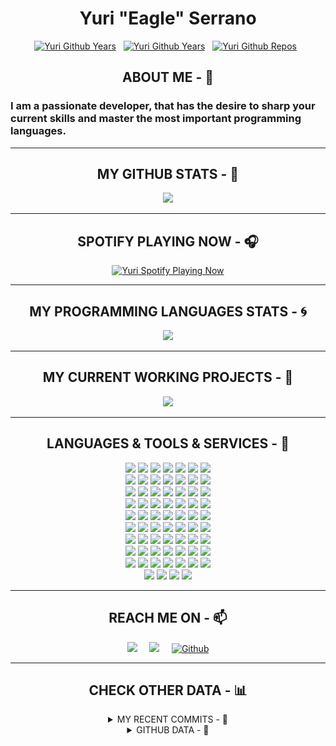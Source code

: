 <h1 align="center"> Yuri "Eagle" Serrano </h1>


<p align="center">
	<a target="_blank" href="https://github.com/yurijserrano"><img src="https://badges.pufler.dev/years/yurijserrano?color=blue" alt="Yuri Github Years" width="70" /></a>&nbsp;&nbsp;
	<a target="_blank" href="https://github.com/yurijserrano"><img src="https://komarev.com/ghpvc/?username=yurijserrano&color=blue" alt="Yuri Github Years" width="120" /></a>&nbsp;&nbsp;
	<a target="_blank" href="https://github.com/yurijserrano"><img src="https://badges.pufler.dev/repos/yurijserrano?color=blue" alt="Yuri Github Repos" width="80" /></a>&nbsp;&nbsp;
</p>



<h2 align="center"> ABOUT ME - 🦅 </h2>


### I am a passionate developer, that has the desire to sharp your current skills and master the most important programming languages.

---



<h2 align="center"> MY GITHUB STATS - 📣 </h2>


<p align="center">
	<a target="_blank" href="https://github.com/yurijserrano/github-readme-stats"><img src="https://github-readme-stats.yurijserrano.vercel.app/api?username=yurijserrano&count_private=true&show_icons=true&theme=graywhite" width="400" /></a>
</p>

---

<h2 align="center"> SPOTIFY PLAYING NOW - 🎧 </h2>


<p align="center">
	<a target="_blank" href="https://github.com/yurijserrano/novatorem"><img src="https://spotify-playing-github.yurijserrano.vercel.app/api/spotify-playing" alt="Yuri Spotify Playing Now" width="400" /></a>
</p>

---

<h2 align="center"> MY PROGRAMMING LANGUAGES STATS - 🌀 </h2>


<p align="center">
	<a target="_blank" href="https://github.com/yurijserrano/github-readme-stats"><img src="https://github-readme-stats.yurijserrano.vercel.app/api/top-langs/?username=yurijserrano&layout=compact&theme=graywhite" width="400" /></a>
</p>


---

<h2 align="center"> MY CURRENT WORKING PROJECTS - 📂 </h2>


<p align="center">
	<a target="_blank" href="https://github.com/yurijserrano/github-readme-stats"><img src="https://github-readme-stats.yurijserrano.vercel.app/api/pin/?username=yurijserrano&repo=WaterReminder&theme=graywhite&show_owner=true" width="400" /></a>
</p>

---

<h2 align="center"> LANGUAGES & TOOLS & SERVICES - 🧰 </h2>

<p align="center">
	 <code><img width="5%" src="https://raw.githubusercontent.com/yurijserrano/Github-Profile-Readme-Logos/f994c418a134b58c4aec11152f6a4a33fa89da26/ides/android-studio.svg"></code>
  	 <code><img width="5%" src="https://raw.githubusercontent.com/yurijserrano/Github-Profile-Readme-Logos/f994c418a134b58c4aec11152f6a4a33fa89da26/programming%20languages/java.svg"></code>
     <code><img width="5%" src="https://raw.githubusercontent.com/yurijserrano/Github-Profile-Readme-Logos/f994c418a134b58c4aec11152f6a4a33fa89da26/programming%20languages/kotlin.svg"></code>
     <code><img width="5%" src="https://raw.githubusercontent.com/yurijserrano/Github-Profile-Readme-Logos/f994c418a134b58c4aec11152f6a4a33fa89da26/ides/intellij.svg"></code>
     <code><img width="5%" src="https://raw.githubusercontent.com/yurijserrano/Github-Profile-Readme-Logos/f994c418a134b58c4aec11152f6a4a33fa89da26/databases/mysql.svg"></code>
     <code><img width="5%" src="https://raw.githubusercontent.com/yurijserrano/Github-Profile-Readme-Logos/f994c418a134b58c4aec11152f6a4a33fa89da26/frameworks/spring.svg"></code>
     <code><img width="5%" src="https://raw.githubusercontent.com/yurijserrano/Github-Profile-Readme-Logos/f994c418a134b58c4aec11152f6a4a33fa89da26/cloud/github.svg"></code>
     <br/>
     <code><img width="5%" src="https://raw.githubusercontent.com/yurijserrano/Github-Profile-Readme-Logos/f994c418a134b58c4aec11152f6a4a33fa89da26/text%20editors/vscode.svg"></code>
     <code><img width="5%" src="https://raw.githubusercontent.com/yurijserrano/Github-Profile-Readme-Logos/f994c418a134b58c4aec11152f6a4a33fa89da26/programming%20languages/c.svg"></code>
     <code><img width="5%" src="https://raw.githubusercontent.com/yurijserrano/Github-Profile-Readme-Logos/f994c418a134b58c4aec11152f6a4a33fa89da26/programming%20languages/c%2B%2B.svg"></code>
     <code><img width="5%" src="https://raw.githubusercontent.com/yurijserrano/Github-Profile-Readme-Logos/f994c418a134b58c4aec11152f6a4a33fa89da26/programming%20languages/python.svg"></code>
     <code><img width="5%" src="https://raw.githubusercontent.com/yurijserrano/Github-Profile-Readme-Logos/f994c418a134b58c4aec11152f6a4a33fa89da26/programming%20languages/c%23.svg"></code>
     <code><img width="5%" src="https://raw.githubusercontent.com/yurijserrano/Github-Profile-Readme-Logos/f994c418a134b58c4aec11152f6a4a33fa89da26/ides/pycharm.svg"></code>
     <code><img width="5%" src="https://raw.githubusercontent.com/yurijserrano/Github-Profile-Readme-Logos/master/ides/clion.png"></code>
     <br/>
     <code><img width="5%" src="https://raw.githubusercontent.com/yurijserrano/Github-Profile-Readme-Logos/f994c418a134b58c4aec11152f6a4a33fa89da26/text%20editors/sublime.svg"></code>
     <code><img width="5%" src="https://raw.githubusercontent.com/yurijserrano/Github-Profile-Readme-Logos/f994c418a134b58c4aec11152f6a4a33fa89da26/programming%20languages/javascript.svg"></code>
     <code><img width="5%" src="https://raw.githubusercontent.com/yurijserrano/Github-Profile-Readme-Logos/master/programming%20languages/php.png"></code>
     <code><img width="5%" src="https://raw.githubusercontent.com/yurijserrano/Github-Profile-Readme-Logos/f994c418a134b58c4aec11152f6a4a33fa89da26/frameworks/nodejs.svg"></code>
     <code><img width="5%" src="https://raw.githubusercontent.com/yurijserrano/Github-Profile-Readme-Logos/f994c418a134b58c4aec11152f6a4a33fa89da26/frameworks/deno.svg"></code>
     <code><img width="5%" src="https://raw.githubusercontent.com/yurijserrano/Github-Profile-Readme-Logos/f994c418a134b58c4aec11152f6a4a33fa89da26/frameworks/vuejs.svg"></code>
     <code><img width="5%" src="https://raw.githubusercontent.com/yurijserrano/Github-Profile-Readme-Logos/f994c418a134b58c4aec11152f6a4a33fa89da26/frameworks/angular.svg"></code>
     <br/>
     <code><img width="5%" src="https://raw.githubusercontent.com/yurijserrano/Github-Profile-Readme-Logos/f994c418a134b58c4aec11152f6a4a33fa89da26/cloud/docker.svg"></code>
     <code><img width="5%" src="https://raw.githubusercontent.com/yurijserrano/Github-Profile-Readme-Logos/f994c418a134b58c4aec11152f6a4a33fa89da26/cloud/gitlab.svg"></code>
     <code><img width="5%" src="https://raw.githubusercontent.com/yurijserrano/Github-Profile-Readme-Logos/f994c418a134b58c4aec11152f6a4a33fa89da26/databases/mongodb.svg"></code>
     <code><img width="5%" src="https://raw.githubusercontent.com/yurijserrano/Github-Profile-Readme-Logos/master/text%20editors/notepad%2B%2B.png"></code>
     <code><img width="5%" src="https://raw.githubusercontent.com/yurijserrano/Github-Profile-Readme-Logos/f994c418a134b58c4aec11152f6a4a33fa89da26/cloud/ansible.svg"></code>
     <code><img width="5%" src="https://raw.githubusercontent.com/yurijserrano/Github-Profile-Readme-Logos/master/cloud/terraform.png"></code>
     <code><img width="5%" src="https://raw.githubusercontent.com/yurijserrano/Github-Profile-Readme-Logos/f994c418a134b58c4aec11152f6a4a33fa89da26/cloud/bitbucket.svg"></code>
     <br/>
     <code><img width="5%" src="https://raw.githubusercontent.com/yurijserrano/Github-Profile-Readme-Logos/f994c418a134b58c4aec11152f6a4a33fa89da26/cloud/amazon.svg"></code>
     <code><img width="5%" src="https://raw.githubusercontent.com/yurijserrano/Github-Profile-Readme-Logos/f994c418a134b58c4aec11152f6a4a33fa89da26/cloud/github.svg"></code>
     <code><img width="5%" src="https://raw.githubusercontent.com/yurijserrano/Github-Profile-Readme-Logos/f994c418a134b58c4aec11152f6a4a33fa89da26/programming%20languages/bash.svg"></code>
     <code><img width="5%" src="https://raw.githubusercontent.com/yurijserrano/Github-Profile-Readme-Logos/f994c418a134b58c4aec11152f6a4a33fa89da26/frameworks/boostrap.svg"></code>
     <code><img width="5%" src="https://raw.githubusercontent.com/yurijserrano/Github-Profile-Readme-Logos/f994c418a134b58c4aec11152f6a4a33fa89da26/frameworks/jquery.svg"></code>
     <code><img width="5%" src="https://raw.githubusercontent.com/yurijserrano/Github-Profile-Readme-Logos/f994c418a134b58c4aec11152f6a4a33fa89da26/frameworks/django.svg"></code>
     <code><img width="5%" src="https://raw.githubusercontent.com/yurijserrano/Github-Profile-Readme-Logos/f994c418a134b58c4aec11152f6a4a33fa89da26/frameworks/flask.svg"></code>
     <br/>
     <code><img width="5%" src="https://raw.githubusercontent.com/yurijserrano/Github-Profile-Readme-Logos/f994c418a134b58c4aec11152f6a4a33fa89da26/programming%20languages/typescript.svg"></code>
     <code><img width="5%" src="https://raw.githubusercontent.com/yurijserrano/Github-Profile-Readme-Logos/f994c418a134b58c4aec11152f6a4a33fa89da26/others/git.svg"></code>
     <code><img width="5%" src="https://raw.githubusercontent.com/yurijserrano/Github-Profile-Readme-Logos/f994c418a134b58c4aec11152f6a4a33fa89da26/cloud/firebase.svg"></code>
     <code><img width="5%" src="https://raw.githubusercontent.com/yurijserrano/Github-Profile-Readme-Logos/master/ides/eclipse.png"></code>
     <code><img width="5%" src="https://raw.githubusercontent.com/yurijserrano/Github-Profile-Readme-Logos/f994c418a134b58c4aec11152f6a4a33fa89da26/others/json.svg"></code>
     <code><img width="5%" src="https://raw.githubusercontent.com/yurijserrano/Github-Profile-Readme-Logos/f994c418a134b58c4aec11152f6a4a33fa89da26/others/gitkraken.svg"></code>
     <code><img width="5%" src="https://raw.githubusercontent.com/yurijserrano/Github-Profile-Readme-Logos/f994c418a134b58c4aec11152f6a4a33fa89da26/others/html.svg"></code>
     <br/>
     <code><img width="5%" src="https://raw.githubusercontent.com/yurijserrano/Github-Profile-Readme-Logos/f994c418a134b58c4aec11152f6a4a33fa89da26/programming%20languages/go.svg"></code>
     <code><img width="5%" src="https://raw.githubusercontent.com/yurijserrano/Github-Profile-Readme-Logos/f994c418a134b58c4aec11152f6a4a33fa89da26/databases/postgresql.svg"></code>
     <code><img width="5%" src="https://raw.githubusercontent.com/yurijserrano/Github-Profile-Readme-Logos/f994c418a134b58c4aec11152f6a4a33fa89da26/ides/datagrip.svg"></code>
     <code><img width="5%" src="https://raw.githubusercontent.com/yurijserrano/Github-Profile-Readme-Logos/f994c418a134b58c4aec11152f6a4a33fa89da26/programming%20languages/haskell.svg"></code>
     <code><img width="5%" src="https://raw.githubusercontent.com/yurijserrano/Github-Profile-Readme-Logos/f994c418a134b58c4aec11152f6a4a33fa89da26/cloud/gcloud.svg"></code>
     <code><img width="5%" src="https://raw.githubusercontent.com/yurijserrano/Github-Profile-Readme-Logos/f994c418a134b58c4aec11152f6a4a33fa89da26/databases/cassandra.svg"></code>
     <code><img width="5%" src="https://raw.githubusercontent.com/yurijserrano/Github-Profile-Readme-Logos/f994c418a134b58c4aec11152f6a4a33fa89da26/text%20editors/atom.svg"></code>
     <br/>
     <code><img width="5%" src="https://raw.githubusercontent.com/yurijserrano/Github-Profile-Readme-Logos/f994c418a134b58c4aec11152f6a4a33fa89da26/programming%20languages/ruby.svg"></code>
     <code><img width="5%" src="https://raw.githubusercontent.com/yurijserrano/Github-Profile-Readme-Logos/f994c418a134b58c4aec11152f6a4a33fa89da26/frameworks/rails.svg"></code>
     <code><img width="5%" src="https://raw.githubusercontent.com/yurijserrano/Github-Profile-Readme-Logos/f994c418a134b58c4aec11152f6a4a33fa89da26/programming%20languages/dart.svg"></code>
     <code><img width="5%" src="https://raw.githubusercontent.com/yurijserrano/Github-Profile-Readme-Logos/f994c418a134b58c4aec11152f6a4a33fa89da26/cloud/heroku.svg"></code>
     <code><img width="5%" src="https://raw.githubusercontent.com/yurijserrano/Github-Profile-Readme-Logos/f994c418a134b58c4aec11152f6a4a33fa89da26/others/css.svg"></code>
     <code><img width="5%" src="https://raw.githubusercontent.com/yurijserrano/Github-Profile-Readme-Logos/f994c418a134b58c4aec11152f6a4a33fa89da26/frameworks/codeigniter.svg"></code>
     <code><img width="5%" src="https://raw.githubusercontent.com/yurijserrano/Github-Profile-Readme-Logos/f994c418a134b58c4aec11152f6a4a33fa89da26/frameworks/laravel.svg"></code>
     <br/>
     <code><img width="5%" src="https://raw.githubusercontent.com/yurijserrano/Github-Profile-Readme-Logos/f994c418a134b58c4aec11152f6a4a33fa89da26/frameworks/react.svg"></code>
     <code><img width="5%" src="https://raw.githubusercontent.com/yurijserrano/Github-Profile-Readme-Logos/f994c418a134b58c4aec11152f6a4a33fa89da26/frameworks/redux.svg"></code>
     <code><img width="5%" src="https://raw.githubusercontent.com/yurijserrano/Github-Profile-Readme-Logos/f994c418a134b58c4aec11152f6a4a33fa89da26/frameworks/materialize.svg"></code>
     <code><img width="5%" src="https://raw.githubusercontent.com/yurijserrano/Github-Profile-Readme-Logos/f994c418a134b58c4aec11152f6a4a33fa89da26/cloud/azure.svg"></code>
     <code><img width="5%" src="https://raw.githubusercontent.com/yurijserrano/Github-Profile-Readme-Logos/f994c418a134b58c4aec11152f6a4a33fa89da26/others/npm.svg"></code>
     <code><img width="5%" src="https://raw.githubusercontent.com/yurijserrano/Github-Profile-Readme-Logos/master/ides/goland.png"></code>
     <code><img width="5%" src="https://raw.githubusercontent.com/yurijserrano/Github-Profile-Readme-Logos/master/ides/rubymine.png"></code>
     <br/>
     <code><img width="5%" src="https://raw.githubusercontent.com/yurijserrano/Github-Profile-Readme-Logos/f994c418a134b58c4aec11152f6a4a33fa89da26/databases/oracle.svg"></code>
     <code><img width="5%" src="https://raw.githubusercontent.com/yurijserrano/Github-Profile-Readme-Logos/f994c418a134b58c4aec11152f6a4a33fa89da26/ides/phpstorm.svg"></code>
     <code><img width="5%" src="https://raw.githubusercontent.com/yurijserrano/Github-Profile-Readme-Logos/f994c418a134b58c4aec11152f6a4a33fa89da26/databases/redis.svg"></code>
     <code><img width="5%" src="https://raw.githubusercontent.com/yurijserrano/Github-Profile-Readme-Logos/master/ides/rider.png"></code>
</p>

---

<h2 align="center"> REACH ME ON - 📫 </h2>

<p align="center">
  <a href="https://www.linkedin.com/in/yurijserrano/"><img src="https://img.shields.io/badge/linkedin-%230077B5.svg?&style=for-the-badge&logo=linkedin&logoColor=white" /></a>&nbsp;&nbsp;&nbsp;&nbsp;
  <a href="mailto:yurijserrano@gmail.com?subject=Hello%20Yuri,%20From%20Your%20Github%20Page"><img src="https://img.shields.io/badge/gmail-%23D14836.svg?&style=for-the-badge&logo=gmail&logoColor=white" /></a>&nbsp;&nbsp;&nbsp;&nbsp;
  <a href="https://github.com/yurijserrano" target="_blank"><img alt="Github" src="https://img.shields.io/badge/GitHub-%2312100E.svg?&style=for-the-badge&logo=Github&logoColor=white" /></a>
</p>

---


<h2 align="center"> CHECK OTHER DATA - 📊 </h2>


<details align="center">
<summary>MY RECENT COMMITS - 📖</summary>

<!-- START gadpp -->
- yurijserrano/Pokedex, [refs/heads/master@60f15639d365c407dbac4369bbc43c539c107426](https://github.com/yurijserrano/Pokedex/commit/60f15639d365c407dbac4369bbc43c539c107426)
- yurijserrano/Version-Control-with-Git-Atlassian, [refs/heads/master@8d4618fa945fc35f71f9104742fb788f367be3af](https://github.com/yurijserrano/Version-Control-with-Git-Atlassian/commit/8d4618fa945fc35f71f9104742fb788f367be3af)

</details>

<details align="center">
<summary>GITHUB DATA - 💾</summary>

<!--START_SECTION:waka-->
![Profile Views](http://img.shields.io/badge/Profile%20Views-2-blue)

![Lines of code](https://img.shields.io/badge/From%20Hello%20World%20I%27ve%20Written-1%20Million%20lines%20of%20code-blue)

**🐱 My GitHub Data** 

> 🏆 11 Contributions in the Year 2022
 > 
> 📦 341.1 kB Used in GitHub's Storage 
 > 
> 🚫 Not Opted to Hire
 > 
> 📜 100 Public Repositories 
 > 
> 🔑 14 Private Repositories  
 > 
**I Mostly Code in Java** 

```text
Java                     41 repos            ████████████░░░░░░░░░░░░░   51.25% 
C                        20 repos            ██████░░░░░░░░░░░░░░░░░░░   25.0% 
Python                   10 repos            ███░░░░░░░░░░░░░░░░░░░░░░   12.5% 
C++                      2 repos             ░░░░░░░░░░░░░░░░░░░░░░░░░   2.5% 
HTML                     2 repos             ░░░░░░░░░░░░░░░░░░░░░░░░░   2.5%

```


**Timeline**

![Chart not found](https://raw.githubusercontent.com/yurijserrano/yurijserrano/master/charts/bar_graph.png) 


 Last Updated on 31/08/2022 00:29:40 UTC
<!--END_SECTION:waka-->

</details>
